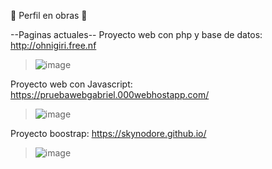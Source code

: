 🚧 Perfil en obras 🚧

--Paginas actuales--
Proyecto web con php y base de datos: 
http://ohnigiri.free.nf
>![image](https://github.com/SkynoDore/SkynoDore/assets/40807192/eaa619be-9bf2-404e-a1fe-4023c18b26da)

Proyecto web con Javascript: 
https://pruebawebgabriel.000webhostapp.com/
>![image](https://github.com/SkynoDore/SkynoDore/assets/40807192/06b06a05-a80d-4405-95c2-a1e48d47d8a9)

Proyecto boostrap:
https://skynodore.github.io/
>![image](https://github.com/SkynoDore/SkynoDore/assets/40807192/751f13ab-931d-4399-bb9d-addce8093792)

